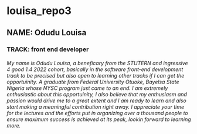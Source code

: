 # louisa_repo3
## NAME: Odudu Louisa
### TRACK: front end developer


###### My name is Odudu Louisa, a beneficary from the STUTERN and ingressive 4 good 1.4 2022 cohort, basically in the software front-end development track to be precised but also open to learning other tracks if I can get the opportuinity. A graduate from Federal University Otuoke, Bayelsa State Nigeria whose NYSC program just came to an end. I am extremely enthusiastic about this opportuinity, I also believe that my enthusiasm and passion would drive me to a great extent and I am ready to learn and also start making a meaningful contribution right away. I appreciate your time for the lectures and the efforts put in organizing over a thousand people to ensure maximum success is achieved at its peak, lookin forward to learning more.
